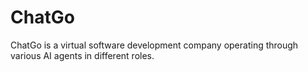 # ChatGo
ChatGo is a virtual software development company operating through various AI agents in different roles.
